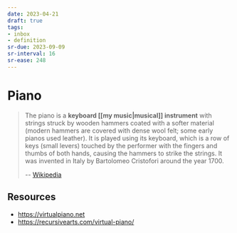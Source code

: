 ```yaml
---
date: 2023-04-21
draft: true
tags:
- inbox
- definition
sr-due: 2023-09-09
sr-interval: 16
sr-ease: 248
---
```


# Piano

> The piano is a **keyboard [[my music|musical]] instrument** with strings
> struck by wooden hammers coated with a softer material (modern hammers are
> covered with dense wool felt; some early pianos used leather). It is played
> using its keyboard, which is a row of keys (small levers) touched by the
> performer with the fingers and thumbs of both hands, causing the hammers to
> strike the strings. It was invented in Italy by Bartolomeo Cristofori around
> the year 1700.
>
> -- [Wikipedia](https://en.wikipedia.org/wiki/Piano)

## Resources

- https://virtualpiano.net
- https://recursivearts.com/virtual-piano/
